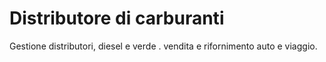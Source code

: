 # Distributore di carburanti
 Gestione distributori, diesel e verde . vendita e rifornimento auto e viaggio.
